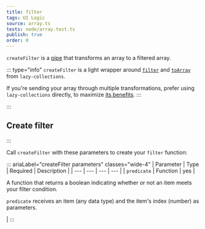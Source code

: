 ```yaml
---
title: filter
tags: UI Logic
source: array.ts
tests: node/array.test.ts
publish: true
order: 0
---
```


`createFilter` is a [pipe](/docs/logic/pipes-overview) that transforms an array to a filtered array.

::: type="info"
`createFilter` is a light wrapper around [`filter`](https://github.com/RobinMalfait/lazy-collections#filter) and [`toArray`](https://github.com/RobinMalfait/lazy-collections#toarray) from `lazy-collections`.

If you're sending your array through multiple transformations, prefer using `lazy-collections` directly, to maximize [its benefits](https://alexvipond.dev/blog/im-obsessed-with-lazy-collections).
:::


:::
## Create filter
:::

Call `createFilter` with these parameters to create your `filter` function:

::: ariaLabel="createFilter parameters" classes="wide-4"
| Parameter | Type | Required | Description |
| --- | --- | --- | --- |
| `predicate` | Function | yes | <p>A function that returns a boolean indicating whether or not an item meets your filter condition.</p><p>`predicate` receives an item (any data type) and the item's index (number) as parameters.</p> |
:::

